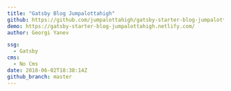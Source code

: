 ```yaml
---
title: "Gatsby Blog Jumpalottahigh"
github: https://github.com/jumpalottahigh/gatsby-starter-blog-jumpalottahigh
demo: https://gatsby-starter-blog-jumpalottahigh.netlify.com/
author: Georgi Yanev

ssg:
  - Gatsby
cms:
  - No Cms
date: 2018-06-02T18:38:14Z
github_branch: master
---
```

